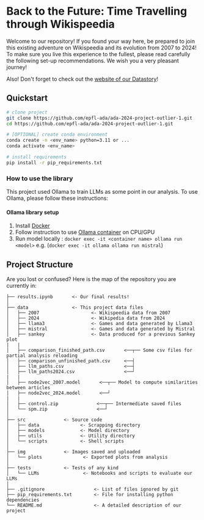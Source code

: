 
# Back to the Future: Time Travelling through Wikispeedia

Welcome to our repository! If you found your way here, be prepared to join this existing adventure on Wikispeedia and its evolution from 2007 to 2024! To make sure you live this experience to the fullest, please read carefully the following set-up recommendations. We wish you a very pleasant journey!

Also! Don't forget to check out the [website of our Datastory](https://titantek.github.io/ada-outlier-datastory/)!

## Quickstart

```bash
# clone project
git clone https://github.com/epfl-ada/ada-2024-project-outlier-1.git
cd https://github.com/epfl-ada/ada-2024-project-outlier-1.git

# [OPTIONAL] create conda environment
conda create -n <env_name> python=3.11 or ...
conda activate <env_name>

# install requirements
pip install -r pip_requirements.txt
```

### How to use the library

This project used Ollama to train LLMs as some point in our analysis. To use Ollama, please follow these instructions:

#### Ollama library setup

1) Install [Docker](https://docs.docker.com/get-started/get-docker/)
2) Follow instruction to use [Ollama container](https://hub.docker.com/r/ollama/ollama) on CPU/GPU
3) Run model locally : `docker exec -it <container name> ollama run <model>`
   e.g. (`docker exec -it ollama ollama run mistral`)


## Project Structure

Are you lost or confused? Here is the map of the repository you are currently in:

```
├── results.ipynb       <- Our final results!
│
├── data                <- This project data files
│   ├── 2007                   <- Wikispeedia data from 2007
│   ├── 2024                   <- Wikipedia data from 2024
│   ├── llama3                 <- Games and data generated by Llama3
│   ├── mistral                <- Games and data generated by Mistral
│   ├── sankey                 <- Data produced for a previous Sankey plot
|   |
│   ├── comparison_finished_path.csv       <──┬── Some csv files for partial analysis reloading
│   ├── comparison_unfinished_path.csv     <──┤
│   ├── llm_paths.csv                      <──┤
│   ├── llm_paths2024.csv                  <──┘
|   |
│   ├── node2vec_2007.model       <──┬── Model to compute similarities between articles
│   ├── node2vec_2024.model       <──┘ 
|   |
│   ├── control.zip              <──┬── Intermediate saved files
│   └── spm.zip                  <──┘ 
│
├── src              <- Source code
│   ├── data               <- Scrapping directory
│   ├── models             <- Model directory
│   ├── utils              <- Utility directory
│   └── scripts            <- Shell scripts
│
├── img              <- Images saved and uploaded
│   └── plots               <- Exported plots from analysis
│
├── tests            <- Tests of any kind
│   └── LLMs                <- Notebooks and scripts to evaluate our LLMs
│
├── .gitignore                  <- List of files ignored by git
├── pip_requirements.txt        <- File for installing python dependencies
└── README.md                   <- A detailed description of our project
```